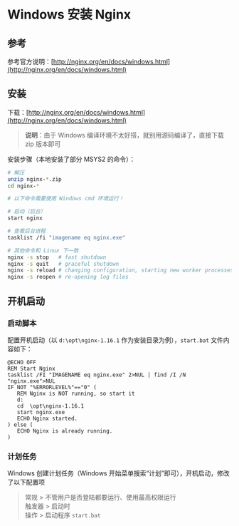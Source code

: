 # Windows 安装 Nginx

## 参考

参考官方说明：[http://nginx.org/en/docs/windows.html](http://nginx.org/en/docs/windows.html)

## 安装

下载：[http://nginx.org/en/docs/windows.html](http://nginx.org/en/docs/windows.html)

> **说明**：由于 Windows 编译环境不太好搭，就别用源码编译了，直接下载 zip 版本即可

安装步骤（本地安装了部分 MSYS2 的命令）：

```bash
# 解压
unzip nginx-*.zip
cd nginx-*

# 以下命令需要使用 Windows cmd 环境运行！

# 启动（后台）
start nginx

# 查看后台进程
tasklist /fi "imagename eq nginx.exe"

# 其他命令和 Linux 下一致
nginx -s stop	# fast shutdown
nginx -s quit	# graceful shutdown
nginx -s reload	# changing configuration, starting new worker processes with a new configuration, graceful shutdown of old worker processes
nginx -s reopen	# re-opening log files
```

## 开机启动

### 启动脚本

配置开机启动（以 `d:\opt\nginx-1.16.1` 作为安装目录为例），`start.bat` 文件内容如下：

```batch
@ECHO OFF
REM Start Nginx
tasklist /FI "IMAGENAME eq nginx.exe" 2>NUL | find /I /N "nginx.exe">NUL
IF NOT "%ERRORLEVEL%"=="0" (
   REM Nginx is NOT running, so start it
   d:
   cd  \opt\nginx-1.16.1
   start nginx.exe
   ECHO Nginx started.
) else (
   ECHO Nginx is already running.
)
```

### 计划任务

Windows 创建计划任务（Windows 开始菜单搜索“计划”即可），开机启动，修改了以下配置项

> 常规 > 不管用户是否登陆都要运行、使用最高权限运行  
> 触发器 > 启动时  
> 操作 > 启动程序 `start.bat`